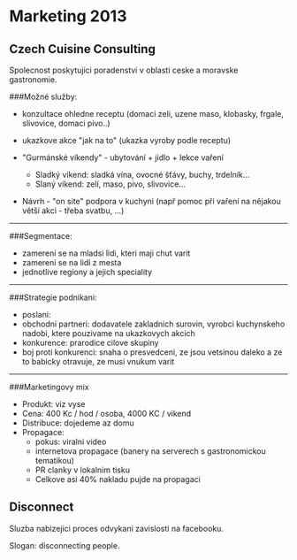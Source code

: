 Marketing 2013
==============

Czech Cuisine Consulting
------------------------
Spolecnost poskytujici poradenstvi v oblasti ceske a moravske gastronomie.

###Možné služby:
* konzultace ohledne receptu (domaci zeli, uzene maso, klobasky, frgale, slivovice, domaci pivo..)
* ukazkove akce "jak na to" (ukazka vyroby podle receptu)
* "Gurmánské víkendy" - ubytování + jídlo + lekce vaření
  * Sladký víkend: sladká vína, ovocné šťávy, buchy, trdelník...
  * Slaný víkend: zelí, maso, pivo, slivovice...

* Návrh - "on site" podpora v kuchyni (např pomoc při vaření na nějakou větší akci - třeba svatbu, ...)

***
###Segmentace:
* zamereni se na mladsi lidi, kteri maji chut varit
* zamereni se na lidi z mesta
* jednotlive regiony a jejich speciality

***
###Strategie podnikani:
* poslani:
* obchodni partneri: dodavatele zakladnich surovin, vyrobci kuchynskeho nadobi, ktere pouzivame na ukazkovych akcich
* konkurence: prarodice cilove skupiny
* boj proti konkurenci: snaha o presvedceni, ze jsou vetsinou daleko a ze to babicky otravuje, ze musi vnukum varit

***
###Marketingovy mix
* Produkt: viz vyse
* Cena:	400 Kc / hod / osoba, 4000 KC / vikend
* Distribuce: dojedeme az domu
* Propagace:
  * pokus: viralni video
  * internetova propagace (banery na serverech s gastronomickou tematikou)
  * PR clanky v lokalnim tisku
  * Celkove asi 40% nakladu pujde na propagaci



Disconnect
----------
Sluzba nabizejici proces odvykani zavislosti na facebooku.

Slogan: disconnecting people.
